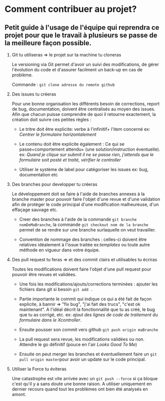Comment contribuer au projet?
============================

Petit guide à l'usage de l'équipe qui reprendra ce projet pour que le travail à plusieurs se passe de la meilleure façon possible.
-------------------------------

1. Git tu utiliseras => le projet sur ta machine tu cloneras 

   Le versioning via Git permet d'avoir un suivi des modifications, de gérer l'évolution du code et d'assurer facilment un back-up en cas de problème.
   
   Commande : `git clone adresse du remote github`
   
2. Des issues tu créeras

   Pour une bonne organisation les différents besoin de corrections, report de bug, documentation, doivent être centralisés au moyen des issues. Afin que chacun puisse comprendre de quoi il retourne exactement, la création doit suivre ces petites règles : 
   
   * Le tritre doit être explicite: verbe à l'infinitif+ l'item concerné  ex: *Centrer le formulaire horizontalement*
        
   * Le contenu doit être explicite également : Ce qui se passe+comportement attendu+ (une solution/instruction éventuelle).
        ex: *Quand je clique sur submit il ne se passe rien, j'attends que le formulaire soit posté et traité, vérifier le controller*
        
   * Utiliser le système de label pour catégoriser les issues ex: bug, documentation etc

3. Des branches pour developper tu créeras

   Le développement doit se faire à l'aide de branches annexes à la branche master pour pouvoir faire l'objet d'une revue et d'une validation afin de protéger le code principal d'une modification malheureuse, d'un effaçage sauvage etc.
   
   * Creer des branches à l'aide de la commande `git branche nomDeMaBranche`, la commande `git checkout nom de la branche` permet de se rendre sur une branche surlaquelle on veut travailler.
   
   * Convention de nommage des branches :  celles-ci doivent être relatives idéalement à l'issue traitée ex:*templates* ou toute autre méthode en vigueur dans votre équipe.
   
4. Des pull request tu feras => et des commit clairs et utilisables tu écriras 

   Toutes les modifications doivent faire l'objet d'une pull request pour pouvoir être revues et validées.
   
   * Une fois les modifications/ajouts/corrections terminées : ajouter les fichiers dans git si besoin `git add .`
   
   * Partie importante le commit qui indique ce qui a été fait de façon explicite, à bannir => "fix bug", "j'ai fait des trucs", "c'est ok maintenant". A l'idéal décrit la fonctionnalité que tu as créé, le bug que tu as corrigé, etc. ex: *ajout des lignes de code de traitement du formulaire dans le Xcontroller*.
   
   * Ensuite pousser son commit vers github `git push origin maBranche`
   
   * La pull request sera revue, les modifications validées ou non. Attendre le go définitif (pouce en l'air *Looks Good To Me*)
   
   * Ensuite on peut merger les branches et éventuellement faire un `git pull origin master`pour avoir un update sur le code principal.
   
 5. Utiliser la Force tu éviteras
 
      Une catastrophe est vite arrivée avec un `git push --force` si ça bloque c'est qu'il y a sans doute une bonne raison. A utiliser uniquement en dernier recours quand tout les problèmes ont bien été analysés en amont.
